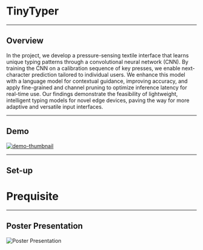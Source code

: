 # TinyTyper
---
## Overview

In the project, we develop a pressure-sensing textile interface that learns unique typing patterns through a convolutional neural network (CNN). By training the CNN on a calibration sequence of key presses, we enable next-character prediction tailored to individual users. We enhance this model with a language model for contextual guidance, improving accuracy, and apply fine-grained and channel pruning to optimize inference latency for real-time use. Our findings demonstrate the feasibility of lightweight, intelligent typing models for novel edge devices, paving the way for more adaptive and versatile input interfaces.

---
## Demo

[![demo-thumbnail](https://github.com/user-attachments/assets/68bd972e-c579-4d52-892d-cf8863842476)](https://vimeo.com/1039126496?share=copy#t=0)

---
## Set-up

# Prequisite


---

## Poster Presentation

![Poster Presentation](https://github.com/user-attachments/assets/f75e2bc4-2f13-4b41-bc6c-0734ebcea28e)

